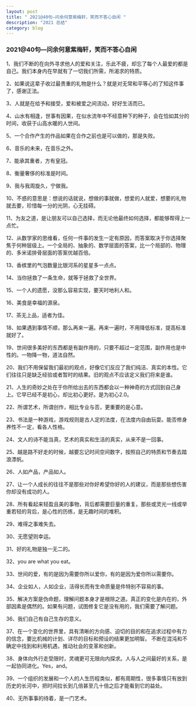 ```yaml
---
layout: post
title: " 2021@40句—问余何意紫梅轩，笑而不答心自闲 "
description: "2021 总结"
category: blog
---
```



### 2021@40句—问余何意紫梅轩，笑而不答心自闲

1、我们不断的在向外寻求他人的爱和关注，乐此不疲，却忘了每个人最爱的都是自己。我们本身内在早就有了一切我们所需，所渴求的特质。

2、如果说这辈子收过最贵重的礼物是什么？就是对无常和平等心的了知这件事了，感谢正法。

3、人就是在给予和接受，爱和被爱之间流动，好好生活而已。

4、山水有相逢，世事有因果，在似水流年中不经意种下的种子，会在恰如其分的时间，收获于山高水暖的人世间。

5、一个合作产生的作品如果在合作之前也是可以做的，那是失败。

6、音乐的未来，在音乐之外。

7、能承其重者，方有皇冠。

8、衡量奢侈的标准是时间。

9、我与我周旋久，宁做我。

10、不惑的意思是：想说的话就说，想做的事就做，想爱的人就爱，想要的礼物就去要，珍惜每一分的光阴，心无挂碍。

11、为友之道，是让朋友可以自己选择，而无论他最终如何选择，都能够帮得上一点忙。

12、从数学家的思维看，任何一件事的发生一定有原因，而答案取决于你选择聚焦于何种层级上。一个全局的、抽象的、数学层面的答案，比一个局部的、物理的、多米诺排骨层面的答案优越百倍。

13、香槟里的气泡数量比银河系的星星多一点点。

14、当你拯救了一条生命，就等于拯救了全世界。

15、一个人的遗愿，没那么容易实现，要天时地利人和。

16、美食是幸福的源泉。

17、茶无上品，适者为佳。

18、如果遇到事情不顺，那么再来一遍。再来一遍时，不用降低标准，提高标准就好了。

19、世间很多美好的东西都是有副作用的，只要不超过一定范围，副作用也是中性的。一物降一物，道法自然。

20、我们不用保留我们最初的观点，好像它们反应了我们纯洁、真实的本性。它们往往只是缺乏经验或者暂时的结果。旧的观点不应该定义我们将来是谁。

21、人生的奇妙之处在于你所给出去的东西都会以一种神奇的方式回到自己身上。它早已经不是初心，却比初心更好。是为初心2.0。

22、所谓艺术，所谓创作，相比专业与否，更重要的是心意。

23、书法是一种游戏，游戏规则是古人定的法度，在法度内自由玩耍。能否修身养性不一定，看各人性格。

24、文人的诗不能当真，艺术的真实和生活的真实，从来不是一回事。

25、越是路不好走的时候，越要忘记时间空间数字，按照自己的特质和节奏去踏浪漂帆。

26、人如产品，产品如人。

27、让一个人成长的往往不是那些对你好希望你好的人的建议，而是那些想伤害你却没有成功的人。

28、所有看起来轻盈且美的事物，背后都需要巨量的重复。那些或灵光一线或举重若轻的背后，是心性的历练，是无趣时间的堆积。

29、难得之事难失去。

30、无愿望则幸运。

31、好的礼物是独一无二的。

32、you are what you eat。

33、世间的爱，有的是因为需要你所以爱你，有的是因为爱你所以需要你。

34、企业如人，人如企业，活得长而有生命质量是件特别不容易的事。

35、解决方案是伪命题，理解问题本身才是根除之道。真正的变化是内在的，外部因素是偶然的。如果有问题，试图修复它是没有用的，我们需要了解问题。

36、我们自己有自己生存的意义。

37、在一个变化的世界里，具有清晰的方向感、迫切的目的和在追求过程中有力的信念，要比机械的计划、详尽的目标和预设的结果更加明智。
不断在混沌和不确定中找到和利用机遇，推动社会的变革和创新。

38、身体向外行走受限时，灵魂更可无限向内探求。人与人之间最好的关系，是一起协同进化。Yes，and。

39、一个组织的发展和一个人的人生历程类似，都有周期性，很多事情只有放到历史的长河中，把时间拉长到几倍甚至几十倍之后才能看到它的益处。

40、无所事事的待着，是一门艺术。


